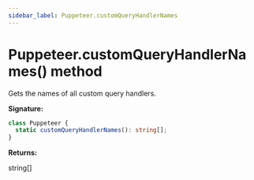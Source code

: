 ```yaml
---
sidebar_label: Puppeteer.customQueryHandlerNames
---
```


# Puppeteer.customQueryHandlerNames() method

Gets the names of all custom query handlers.

**Signature:**

```typescript
class Puppeteer {
  static customQueryHandlerNames(): string[];
}
```

**Returns:**

string\[\]
